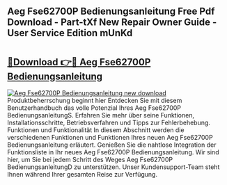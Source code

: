 ## Aeg Fse62700P Bedienungsanleitung Free Pdf Download - Part-tXf New Repair Owner Guide - User Service Edition mUnKd

# <h2><a href="http://df22qz.blite.top/?on=Aeg+Fse62700P+Bedienungsanleitung">🔗Download 👉🔴 Aeg Fse62700P Bedienungsanleitung</a></h2>

[![Aeg Fse62700P Bedienungsanleitung new download](https://i.imgur.com/lujVjoI.png)](http://df22qz.blite.top/?on=Aeg+Fse62700P+Bedienungsanleitung)
Produktbeherrschung beginnt hier Entdecken Sie mit diesem Benutzerhandbuch das volle Potenzial Ihres Aeg Fse62700P BedienungsanleitungS. Erfahren Sie mehr über seine Funktionen, Installationsschritte, Betriebsverfahren und Tipps zur Fehlerbehebung. Funktionen und Funktionalität In diesem Abschnitt werden die verschiedenen Funktionen und Funktionen Ihres neuen Aeg Fse62700P Bedienungsanleitung erläutert. Genießen Sie die nahtlose Integration der Funktionsliste in Ihr neues Aeg Fse62700P Bedienungsanleitung. Wir sind hier, um Sie bei jedem Schritt des Weges Aeg Fse62700P BedienungsanleitungD zu unterstützen. Unser Kundensupport-Team steht Ihnen während Ihrer gesamten Reise zur Verfügung.
